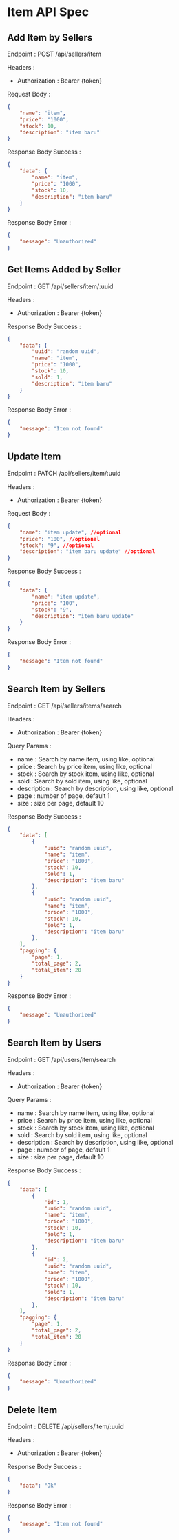 # Item API Spec

## Add Item by Sellers

Endpoint : POST /api/sellers/item

Headers :
- Authorization : Bearer {token}

Request Body :

```json
{
    "name": "item",
    "price": "1000",
    "stock": 10,
    "description": "item baru"
}
```

Response Body Success :

```json
{
    "data": {
        "name": "item",
        "price": "1000",
        "stock": 10,
        "description": "item baru"
    }
}
```

Response Body Error :

```json
{
    "message": "Unauthorized"
}
```

## Get Items Added by Seller

Endpoint : GET /api/sellers/item/:uuid

Headers :
- Authorization : Bearer {token}

Response Body Success :

```json
{
    "data": {
        "uuid": "random uuid",
        "name": "item",
        "price": "1000",
        "stock": 10,
        "sold": 1,
        "description": "item baru"
    }
}
```

Response Body Error :

```json
{
    "message": "Item not found"
}
```

## Update Item

Endpoint : PATCH /api/sellers/item/:uuid

Headers :
- Authorization : Bearer {token}

Request Body :

```json
{
    "name": "item update", //optional
    "price": "100", //optional
    "stock": "9", //optional
    "description": "item baru update" //optional
}
```

Response Body Success :

```json
{
    "data": {
        "name": "item update", 
        "price": "100", 
        "stock": "9", 
        "description": "item baru update"
    }
}
```

Response Body Error :

```json
{
    "message": "Item not found"
}
```

## Search Item by Sellers

Endpoint : GET /api/sellers/items/search

Headers :
- Authorization : Bearer {token}

Query Params :
- name : Search by name item, using like, optional
- price : Search by price item, using like, optional
- stock : Search by stock item, using like, optional
- sold : Search by sold item, using like, optional
- description : Search by description, using like, optional
- page : number of page, default 1
- size : size per page, default 10

Response Body Success :

```json
{
    "data": [
        {
            "uuid": "random uuid",
            "name": "item",
            "price": "1000",
            "stock": 10,
            "sold": 1,
            "description": "item baru"
        },
        {
            "uuid": "random uuid",
            "name": "item",
            "price": "1000",
            "stock": 10,
            "sold": 1,
            "description": "item baru"
        },
    ],
    "pagging": {
        "page": 1,
        "total_page": 2,
        "total_item": 20
    }
}
```

Response Body Error :

```json
{
    "message": "Unauthorized"
}
```

## Search Item by Users

Endpoint : GET /api/users/item/search

Headers :
- Authorization : Bearer {token}

Query Params :
- name : Search by name item, using like, optional
- price : Search by price item, using like, optional
- stock : Search by stock item, using like, optional
- sold : Search by sold item, using like, optional
- description : Search by description, using like, optional
- page : number of page, default 1
- size : size per page, default 10

Response Body Success :

```json
{
    "data": [
        {
            "id": 1,
            "uuid": "random uuid",
            "name": "item",
            "price": "1000",
            "stock": 10,
            "sold": 1,
            "description": "item baru"
        },
        {
            "id": 2,
            "uuid": "random uuid",
            "name": "item",
            "price": "1000",
            "stock": 10,
            "sold": 1,
            "description": "item baru"
        },
    ],
    "pagging": {
        "page": 1,
        "total_page": 2,
        "total_item": 20
    }
}
```

Response Body Error :

```json
{
    "message": "Unauthorized"
}
```

## Delete Item

Endpoint : DELETE /api/sellers/item/:uuid

Headers :
- Authorization : Bearer {token}

Response Body Success :

```json
{
    "data": "Ok"
}
```

Response Body Error :

```json
{
    "message": "Item not found"
}
```